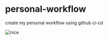 # personal-workflow
create my personal workflow using github ci-cd

![nice](https://miro.medium.com/max/1400/0*TH1nBsXNDB5Njynk.PNG)
